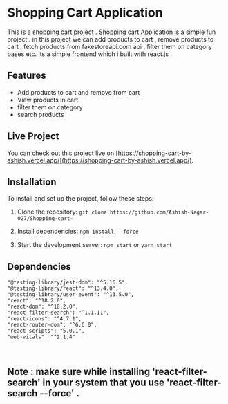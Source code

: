 # Shopping Cart Application

This is a shopping cart project . Shopping cart Application is a simple fun project . 
in this project we can add products to cart , remove products to cart , fetch products from fakestoreapi.com api , filter them on category bases etc.
its a simple frontend which i built with react.js .

## Features

- Add products to cart and remove from cart
- View products in cart
- filter them on category
- search products


## Live Project

You can check out this project live on [https://shopping-cart-by-ashish.vercel.app/](https://shopping-cart-by-ashish.vercel.app/).

## Installation

To install and set up the project, follow these steps:

1. Clone the repository: `git clone https://github.com/Ashish-Nagar-027/Shopping-cart-`
2. Install dependencies: `npm install --force` 

4. Start the development server: `npm start` or `yarn start`


## Dependencies

    "@testing-library/jest-dom": "^5.16.5",
    "@testing-library/react": "^13.4.0",
    "@testing-library/user-event": "^13.5.0",
    "react": "^18.2.0",
    "react-dom": "^18.2.0",
    "react-filter-search": "^1.1.11",
    "react-icons": "^4.7.1",
    "react-router-dom": "^6.6.0",
    "react-scripts": "5.0.1",
    "web-vitals": "^2.1.4"


<br>

## Note : make sure while  installing  'react-filter-search'  in your system that you use  'react-filter-search --force'  .